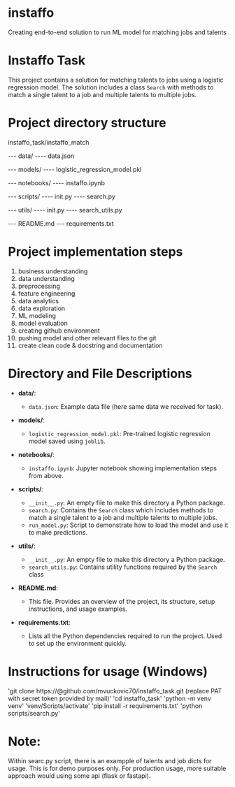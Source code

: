 # instaffo

Creating end-to-end  solution to run ML model for matching jobs and talents

# Instaffo Task

This project contains a solution for matching talents to jobs using a logistic regression model. The solution includes a class `Search` with methods to match a single talent to a job and multiple talents to multiple jobs.

# Project directory structure

instaffo_task/instaffo_match

--- data/
---- data.json

--- models/
---- logistic_regression_model.pkl

--- notebooks/
---- instaffo.ipynb

--- scripts/
---- init.py
---- search.py

--- utils/
---- init.py
---- search_utils.py

--- README.md
--- requirements.txt

# Project implementation steps

1) business understanding
2) data understanding
3) preprocessing
4) feature engineering
5) data analytics
6) data exploration
7) ML modeling
8) model evaluation
9) creating github environment
10) pushing model and other relevant files to the git
11) create clean code & docstring and documentation

# Directory and File Descriptions

- **data/**:
  - `data.json`: Example data file (here same data we received for task).

- **models/**:
  - `logistic_regression_model.pkl`: Pre-trained logistic regression model saved using `joblib`. 

- **notebooks/**:
  - `instaffo.ipynb`: Jupyter notebook showing implementation steps from above.

- **scripts/**:
  - `__init__.py`: An empty file to make this directory a Python package.
  - `search.py`: Contains the `Search` class which includes methods to match a single talent to a job and multiple talents to multiple jobs.
  - `run_model.py`: Script to demonstrate how to load the model and use it to make predictions.

- **utils/**:
  - `__init__.py`: An empty file to make this directory a Python package.
  - `search_utils.py`: Contains utility functions required by the `Search` class

- **README.md**:
  - This file. Provides an overview of the project, its structure, setup instructions, and usage examples.

- **requirements.txt**:
  - Lists all the Python dependencies required to run the project. Used to set up the environment quickly.

# Instructions for usage (Windows)

'git clone https://<PAT>@github.com/mvuckovic70/instaffo_task.git (replace PAT with secret token provided by mail)'
'cd instaffo_task'
'python -m venv venv'
'venv/Scripts/activate'
'pip install -r requirements.txt'
'python scripts/search.py'

# Note:

Within searc.py script, there is an exampple of talents and job dicts for usage.
This is for demo purposes only.
For production usage, more suitable approach would using some api (flask or fastapi).
